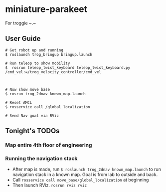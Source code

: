# miniature-parakeet
For troggie ~.~

## User Guide
    # Get robot up and running
    $ roslaunch trog_bringup bringup.launch
    
    # Run teleop to show mobility
    $  rosrun teleop_twist_keyboard teleop_twist_keyboard.py /cmd_vel:=/trog_velocity_controller/cmd_vel



    # Now show move base
    $ rosrun trog_2dnav known_map.launch

    # Reset AMCL
    $ rosservice call /global_localization

    # Send Nav goal via RViz


## Tonight's TODOs
### Map entire 4th floor of engineering

### Running the navigation stack
- After map is made, run ```$ roslaunch trog_2dnav known_map.launch``` to run navigation stack in a known map. Goal is from lab to outside and back.
- Call ```rosservice call move_base/global_localization``` at beginning
- Then launch RViz. ```rosrun rviz rviz```
